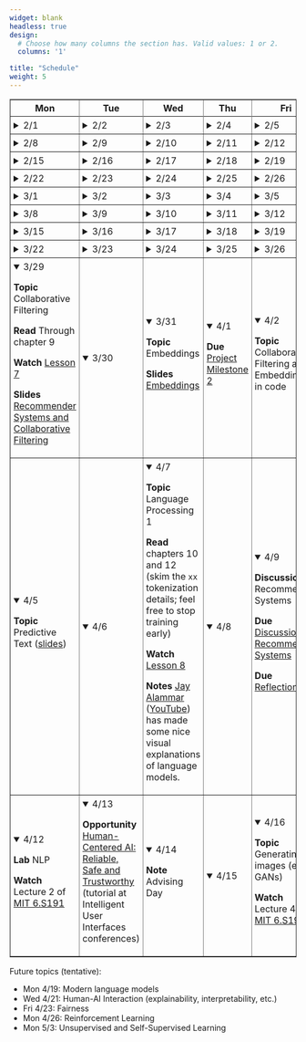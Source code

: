 ```yaml
---
widget: blank
headless: true
design:
  # Choose how many columns the section has. Valid values: 1 or 2.
  columns: '1'

title: "Schedule"
weight: 5
---
```










<table class="daily-calendar" border=1 width=95%>
<colgroup>
<col width = "10%">
<col width = "10%">
<col width = "10%">
<col width = "10%">
<col width = "10%">
</colgroup>
<thead><tr>
<th>Mon</th>
<th>Tue</th>
<th>Wed</th>
<th>Thu</th>
<th>Fri</th>
</tr></thead><tbody><tr>
<!--  0 > -Inf -->
</tr><tr class="past">
<td class = "even"><div><details><summary>2/1</summary><span class = "html"></span></details></div></td>
<td class = "even"><div><details><summary>2/2</summary><span class = "html"></span></details></div></td>
<td class = "even"><div><details><summary>2/3</summary><span class = "html"><p><strong>Topic</strong> Kickoff, <a href="https://teachablemachine.withgoogle.com/train/image">Teachable Machine</a>, Logistics</p>

<p><strong>Read</strong> Syllabus</p>

<p><strong>Resources</strong> <a href="/slides/w1d1/w1d1-intro.html">Day 1 slides</a></p>
</span></details></div></td>
<td class = "even"><div><details><summary>2/4</summary><span class = "html"><p><strong>Quiz</strong> Python review</p>
</span></details></div></td>
<td class = "even"><div><details><summary>2/5</summary><span class = "html"><p><strong>Topic</strong> Lab 0: Warm-up</p>

<p><strong>Notes</strong> 
<details><summary>Lab Logistics</summary></p>

<ul>
<li>Come to Maroon lab. Fill in computers as available, others stand around the sides of
the room (at safe distance) for overview (then move to Gold lab)</li>
<li>People at Maroon lab computers: <strong>reboot into Linux</strong></li>
</ul>

<p></details></p>
</span></details></div></td>
<!--  1 > 0 -->
</tr><tr class="past">
<td class = "even"><div><details><summary>2/8</summary><span class = "html"><p><strong>Topic</strong> Lab 1 (Chapter 1)</p>

<p><strong>Prep</strong> </p>

<ul>
<li>read <a href="https://github.com/fastai/fastbook/blob/master/01_intro.ipynb">DL4C chapter 1</a></li>
<li>Watch <a href="https://course.fast.ai/videos/?lesson=1">Lesson 1 Video</a></li>
<li>Complete reading quiz</li>
</ul>
</span></details></div></td>
<td class = "even"><div><details><summary>2/9</summary><span class = "html"></span></details></div></td>
<td class = "even"><div><details><summary>2/10</summary><span class = "html"><p><strong>Topic</strong> Guest lecture: KVL</p>

<p><strong>Due</strong> Reflection 1</p>
</span></details></div></td>
<td class = "even"><div><details><summary>2/11</summary><span class = "html"><p><strong>Quiz</strong> Quiz 2</p>
</span></details></div></td>
<td class = "even"><div><details><summary>2/12</summary><span class = "html"><p><strong>Topic</strong> Guest lecture: KVL</p>
</span></details></div></td>
<!--  2 > 1 -->
</tr><tr class="past">
<td class = "even"><div><details><summary>2/15</summary><span class = "html"><p><strong>Topic</strong> Lab 1 recap (<a href="/slides/w2d1/w2d1-debrief.html">slides</a>, <a href="https://nbviewer.jupyter.org/github/kcarnold/cs344/blob/main/src/Data_Loading_Code.ipynb">code</a>)</p>

<p><strong>Read</strong> <a href="https://colab.research.google.com/github/fastai/fastbook/blob/master/02_production.ipynb">DL4C chapter 2</a>
  <em>note: ignore the implementation of <code>class DataLoaders</code>.</em></p>

<p><strong>Watch</strong> <a href="https://course.fast.ai/videos/?lesson=2">Lesson 2 Video</a></p>

<p><strong>Quiz</strong> Reading Quiz 2</p>

<p><strong>Assigned</strong> <a href="/activities/homework-1">Homework 1</a></p>
</span></details></div></td>
<td class = "even"><div><details><summary>2/16</summary><span class = "html"></span></details></div></td>
<td class = "even"><div><details><summary>2/17</summary><span class = "html"><p><strong>Topic</strong> Review, Intro to AI Ethics <a href="/slides/w2d2/w2d2-ethics.html">slides</a></p>

<p><strong>Read</strong> </p>

<ul>
<li><a href="https://github.com/fastai/fastbook/blob/master/03_ethics.ipynb">DL4C chapter 3</a> until &ldquo;Topics in Data Ethics&rdquo;</li>
<li>the <strong>table of contents</strong> of the <a href="https://montrealethics.ai/wp-content/uploads/2021/01/State-of-AI-Ethics-Report-January-2021.pdf">January 2021 Montreal AI Ethics Report</a></li>
</ul>

<p><strong>Due</strong> Discussion post about a topic that caught your eye (before class)</p>

<p><strong>Due</strong> Reflection 2</p>
</span></details></div></td>
<td class = "even"><div><details><summary>2/18</summary><span class = "html"></span></details></div></td>
<td class = "even"><div><details><summary>2/19</summary><span class = "html"><p><strong>Topic</strong> Lab 1 extension, homework work</p>
</span></details></div></td>
<!--  3 > 2 -->
</tr><tr class="past">
<td class = "even"><div><details><summary>2/22</summary><span class = "html"><p><strong>Topic</strong> Conceptual Review <a href="/slides/w3d1/w3d1-concepts.html">Slides</a></p>

<p><strong>Read</strong> Finish reading <a href="https://nbviewer.jupyter.org/github/fastai/fastbook/blob/master/03_ethics.ipynb">DL4C chapter 3</a>; <strong>Reading Quiz</strong></p>

<p><strong>Due</strong> <a href="/activities/homework-1">Homework 1</a></p>
</span></details></div></td>
<td class = "even"><div><details><summary>2/23</summary><span class = "html"></span></details></div></td>
<td class = "even"><div><details><summary>2/24</summary><span class = "html"><p><strong>Topic</strong> Conceptual and Practical Review</p>

<p><strong>Due</strong> Reflection 3</p>

<p><strong>Discussion</strong> Reply in last week&#39;s Discussion</p>
</span></details></div></td>
<td class = "even"><div><details><summary>2/25</summary><span class = "html"></span></details></div></td>
<td class = "even"><div><details><summary>2/26</summary><span class = "html"><p><strong>Topic</strong> Exploring Tensors</p>
</span></details></div></td>
<!--  4 > 3 -->
</tr><tr class="past">
<td class = "odd"><div><details><summary>3/1</summary><span class = "html"><p><strong>Topic</strong> Modeling Basics</p>

<p><strong>Watch</strong> <a href="https://course.fast.ai/videos/?lesson=3">Lesson 3 video</a></p>

<p><strong>Read</strong> <a href="https://nbviewer.jupyter.org/github/fastai/fastbook/blob/master/04_mnist_basics.ipynb">DL4C chapter 4</a> until &ldquo;MNIST Loss Function&rdquo; <strong>Reading Quiz</strong></p>
</span></details></div></td>
<td class = "odd"><div><details><summary>3/2</summary><span class = "html"></span></details></div></td>
<td class = "odd"><div><details><summary>3/3</summary><span class = "html"><p><strong>Topic</strong> Modeling Basics</p>

<p><strong>Note</strong> Reflection delayed till next week</p>

<p><strong>Note</strong> Add and upvote <a href="https://calvincollege.sharepoint.com/sites/Section_77915/_layouts/15/Doc.aspx?sourcedoc=%7B11c65f0d-7020-4c67-a7b2-93a5521628a6%7D&amp;action=edit&amp;wd=target%28_Collaboration%20Space%2FWeekly%20Notes.one%7Cf65e590f-924e-461a-ad2d-681cc376dd7c%2FApplication%20Areas%7C334a318a-1626-4e37-91fd-6bf983ef82d4%2F%29&amp;wdorigin=703">application areas</a></p>
</span></details></div></td>
<td class = "odd"><div><details><summary>3/4</summary><span class = "html"><p><strong>Note</strong> Advising Day</p>

<p><strong>Quiz</strong> Technical Check-in</p>

<p><strong>Released</strong> <a href="https://classroom.github.com/a/t9EfXnfw">Portfolio Repos</a></p>
</span></details></div></td>
<td class = "odd"><div><details><summary>3/5</summary><span class = "html"><p><strong>Read</strong> The rest of chapter 4</p>

<p><strong>Watch</strong> The first hour of the <a href="https://course.fast.ai/videos/?lesson=4">Lesson 4 video</a></p>

<p><strong>Topic</strong> <a href="/activities/lab-2">Lab 2: Pull the Chain</a></p>
</span></details></div></td>
<!--  5 > 4 -->
</tr><tr class="past">
<td class = "odd"><div><details><summary>3/8</summary><span class = "html"><p><strong>Watch</strong> The rest of the <a href="https://course.fast.ai/videos/?lesson=4">Lesson 4 video</a> (masks postlude optional but interesting)</p>

<p><strong>Read</strong> ch4 starting at &ldquo;MNIST loss function&rdquo;, chapter 5 until &ldquo;Model Interpretation&rdquo;</p>

<p><strong>Continue</strong> <a href="/activities/lab-2">Lab 2: Pull the Chain</a></p>
</span></details></div></td>
<td class = "odd"><div><details><summary>3/9</summary><span class = "html"></span></details></div></td>
<td class = "odd"><div><details><summary>3/10</summary><span class = "html"><p><strong>Topic</strong> Chapter 5 review</p>

<p><strong>Due</strong> <a href="/activities/reflection-4">Reflection 4</a></p>
</span></details></div></td>
<td class = "odd"><div><details><summary>3/11</summary><span class = "html"><p><strong>Postlab</strong> <a href="/activities/lab-2">Lab 2: Pull the Chain</a></p>
</span></details></div></td>
<td class = "odd"><div><details><summary>3/12</summary><span class = "html"><p><strong>Topic</strong> Lab</p>

<p><strong>Spotlight</strong> <a href="https://compvis.github.io/taming-transformers/">Taming Transformers</a></p>

<p><strong>Assigned</strong> <a href="/activities/homework-2">Homework 2</a></p>

<p><strong>Start</strong> <a href="/activities/lab-3-learning-proportions">Lab 3: Learning Proportions</a></p>
</span></details></div></td>
<!--  6 > 5 -->
</tr><tr class="past">
<td class = "odd"><div><details><summary>3/15</summary><span class = "html"><p><strong>Topic</strong> Lab</p>

<p><strong>Read</strong> Rest of chapter 5, chapter 6</p>

<p><strong>Watch</strong> <a href="https://course.fast.ai/videos/?lesson=6">Lesson 6</a></p>

<p><strong>Continue</strong> <a href="/activities/lab-3-learning-proportions">Lab 3: Learning Proportions</a></p>
</span></details></div></td>
<td class = "odd"><div><details><summary>3/16</summary><span class = "html"></span></details></div></td>
<td class = "odd"><div><details><summary>3/17</summary><span class = "html"><p><strong>Topic</strong> Discussion and review</p>

<p><strong>Assigned</strong> <a href="/activities/discussion-2-facial-recognition">Facial Recognition (Structured Discussion 2)</a></p>

<p><strong>Due</strong> <a href="/activities/reflection-5">Reflection 5</a></p>

<p><strong>Slides</strong> <a href="/slides/w6/w6-elements.html">Where we are now</a></p>
</span></details></div></td>
<td class = "odd"><div><details><summary>3/18</summary><span class = "html"></span></details></div></td>
<td class = "odd"><div><details><summary>3/19</summary><span class = "html"><p><strong>Topic</strong> Lab</p>

<p><strong>Spotlight</strong> <a href="/project">Project Suggestions</a></p>

<p><strong>Due</strong> Fundamentals 000-008 (suggested due date)</p>

<p><strong>Finish</strong> <a href="/activities/lab-3-learning-proportions">Lab 3: Learning Proportions</a></p>
</span></details></div></td>
<!--  7 > 6 -->
</tr><tr class="past">
<td class = "odd"><div><details><summary>3/22</summary><span class = "html"><p><strong>Lab</strong> Logistic Regression</p>

<p><strong>Read</strong> Chapter 7 (active reading optional); Chapter 8; cumulative reading quiz</p>
</span></details></div></td>
<td class = "odd"><div><details><summary>3/23</summary><span class = "html"><p><strong>Note</strong> Advising Day</p>
</span></details></div></td>
<td class = "odd"><div><details><summary>3/24</summary><span class = "html"><p><strong>Topic</strong> Discussion on Facial Recognition Data</p>

<p><strong>Spotlight</strong> <a href="https://paperswithcode.com/newsletter/">PapersWithCode Newsletter</a></p>

<p><strong>Due</strong> Project Proposal Drafts</p>

<p><strong>Post</strong> <a href="/activities/discussion-2-facial-recognition">Facial Recognition (Structured Discussion 2)</a></p>
</span></details></div></td>
<td class = "odd"><div><details><summary>3/25</summary><span class = "html"><p><strong>Due</strong> <a href="/activities/reflection-6">Reflection 6</a></p>
</span></details></div></td>
<td class = "odd"><div><details><summary>3/26</summary><span class = "html"><p><strong>Topic</strong> Nonlinear Regression</p>

<p><strong>Start</strong> <a href="/activities/lab-4-nonlinear-regression">Lab 4: Nonlinear Regression</a></p>
</span></details></div></td>
<!--  8 > 7 -->
</tr><tr>
<td class = "odd"><div><details open><summary>3/29</summary><span class = "html"><p><strong>Topic</strong> Collaborative Filtering</p>

<p><strong>Read</strong> Through chapter 9</p>

<p><strong>Watch</strong> <a href="https://course.fast.ai/videos/?lesson=7">Lesson 7</a></p>

<p><strong>Slides</strong> <a href="/slides/w8/w8-tabular.html">Recommender Systems and Collaborative Filtering</a></p>
</span></details></div></td>
<td class = "odd"><div><details open><summary>3/30</summary><span class = "html"></span></details></div></td>
<td class = "odd"><div><details open><summary>3/31</summary><span class = "html"><p><strong>Topic</strong> Embeddings</p>

<p><strong>Slides</strong> <a href="/slides/w8/w8d2-embeddings.html">Embeddings</a></p>
</span></details></div></td>
<td class = "even"><div><details open><summary>4/1</summary><span class = "html"><p><strong>Due</strong> <a href="/activities/project-milestone-2">Project Milestone 2</a></p>
</span></details></div></td>
<td class = "even"><div><details open><summary>4/2</summary><span class = "html"><p><strong>Topic</strong> Collaborative Filtering and Embeddings in code</p>
</span></details></div></td>
<!--  9 > 8 -->
</tr><tr>
<td class = "even"><div><details open><summary>4/5</summary><span class = "html"><p><strong>Topic</strong> Predictive Text (<a href="https://cs.calvin.edu/courses/cs/344/ka37/slides/2021-04-05%20Predictive%20Text%20Biases%20Writers.pdf">slides</a>)</p>
</span></details></div></td>
<td class = "even"><div><details open><summary>4/6</summary><span class = "html"></span></details></div></td>
<td class = "even"><div><details open><summary>4/7</summary><span class = "html"><p><strong>Topic</strong> Language Processing 1</p>

<p><strong>Read</strong> chapters 10 and 12 (skim the <code>xx</code> tokenization details; feel free to stop training early)</p>

<p><strong>Watch</strong> <a href="https://course.fast.ai/videos/?lesson=8">Lesson 8</a></p>

<p><strong>Notes</strong> <a href="https://jalammar.github.io/">Jay Alammar</a> (<a href="https://www.youtube.com/channel/UCmOwsoHty5PrmE-3QhUBfPQ">YouTube</a>) has made some nice visual explanations of language models.</p>
</span></details></div></td>
<td class = "even"><div><details open><summary>4/8</summary><span class = "html"></span></details></div></td>
<td class = "even"><div><details open><summary>4/9</summary><span class = "html"><p><strong>Discussion</strong> Recommender Systems</p>

<p><strong>Due</strong> <a href="/activities/discussion-recommender-systems">Discussion: Recommender Systems</a></p>

<p><strong>Due</strong> <a href="/activities/reflection-8">Reflection 8</a></p>
</span></details></div></td>
<!--  10 > 9 -->
</tr><tr>
<td class = "even"><div><details open><summary>4/12</summary><span class = "html"><p><strong>Lab</strong> NLP</p>

<p><strong>Watch</strong> Lecture 2 of <a href="http://introtodeeplearning.com/">MIT 6.S191</a></p>
</span></details></div></td>
<td class = "even"><div><details open><summary>4/13</summary><span class = "html"><p><strong>Opportunity</strong> <a href="https://iui.acm.org/2021/hcai_tutorial.html">Human-Centered AI: Reliable, Safe and Trustworthy</a> (tutorial at Intelligent User Interfaces conferences)</p>
</span></details></div></td>
<td class = "even"><div><details open><summary>4/14</summary><span class = "html"><p><strong>Note</strong> Advising Day</p>
</span></details></div></td>
<td class = "even"><div><details open><summary>4/15</summary><span class = "html"></span></details></div></td>
<td class = "even"><div><details open><summary>4/16</summary><span class = "html"><p><strong>Topic</strong> Generating images (e.g., GANs)</p>

<p><strong>Watch</strong> Lecture 4 of <a href="http://introtodeeplearning.com/">MIT 6.S191</a></p>
</span></details></div></td>
</tr></tbody></table>

Future topics (tentative):

* Mon 4/19: Modern language models
* Wed 4/21: Human-AI Interaction (explainability, interpretability, etc.)
* Fri 4/23: Fairness
* Mon 4/26: Reinforcement Learning
* Mon 5/3: Unsupervised and Self-Supervised Learning




<style>
.daily-calendar ul {
  padding-left: 1rem;
}

.daily-calendar details {
  margin-bottom: 0; // override a wowchemy style
}

.daily-calendar td {
    padding: 0;
}

.daily-calendar td > div {
  padding: 5px;
}
</style>
